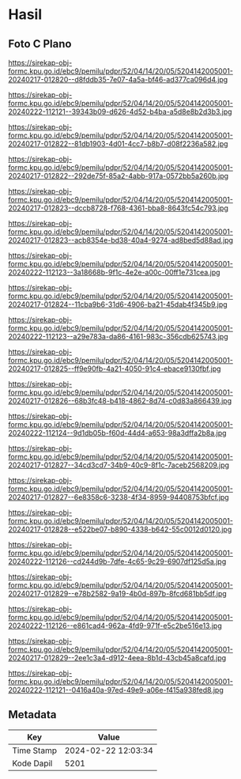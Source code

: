 # Hasil

## Foto C Plano

https://sirekap-obj-formc.kpu.go.id/ebc9/pemilu/pdpr/52/04/14/20/05/5204142005001-20240217-012820--d8fddb35-7e07-4a5a-bf46-ad377ca096d4.jpg

https://sirekap-obj-formc.kpu.go.id/ebc9/pemilu/pdpr/52/04/14/20/05/5204142005001-20240222-112121--39343b09-d626-4d52-b4ba-a5d8e8b2d3b3.jpg

https://sirekap-obj-formc.kpu.go.id/ebc9/pemilu/pdpr/52/04/14/20/05/5204142005001-20240217-012822--81db1903-4d01-4cc7-b8b7-d08f2236a582.jpg

https://sirekap-obj-formc.kpu.go.id/ebc9/pemilu/pdpr/52/04/14/20/05/5204142005001-20240217-012822--292de75f-85a2-4abb-917a-0572bb5a260b.jpg

https://sirekap-obj-formc.kpu.go.id/ebc9/pemilu/pdpr/52/04/14/20/05/5204142005001-20240217-012823--dccb8728-f768-4361-bba8-8643fc54c793.jpg

https://sirekap-obj-formc.kpu.go.id/ebc9/pemilu/pdpr/52/04/14/20/05/5204142005001-20240217-012823--acb8354e-bd38-40a4-9274-ad8bed5d88ad.jpg

https://sirekap-obj-formc.kpu.go.id/ebc9/pemilu/pdpr/52/04/14/20/05/5204142005001-20240222-112123--3a18668b-9f1c-4e2e-a00c-00ff1e731cea.jpg

https://sirekap-obj-formc.kpu.go.id/ebc9/pemilu/pdpr/52/04/14/20/05/5204142005001-20240217-012824--11cba9b6-31d6-4906-ba21-45dab4f345b9.jpg

https://sirekap-obj-formc.kpu.go.id/ebc9/pemilu/pdpr/52/04/14/20/05/5204142005001-20240222-112123--a29e783a-da86-4161-983c-356cdb625743.jpg

https://sirekap-obj-formc.kpu.go.id/ebc9/pemilu/pdpr/52/04/14/20/05/5204142005001-20240217-012825--ff9e90fb-4a21-4050-91c4-ebace9130fbf.jpg

https://sirekap-obj-formc.kpu.go.id/ebc9/pemilu/pdpr/52/04/14/20/05/5204142005001-20240217-012826--68b3fc48-b418-4862-8d74-c0d83a866439.jpg

https://sirekap-obj-formc.kpu.go.id/ebc9/pemilu/pdpr/52/04/14/20/05/5204142005001-20240222-112124--9d1db05b-f60d-44d4-a653-98a3dffa2b8a.jpg

https://sirekap-obj-formc.kpu.go.id/ebc9/pemilu/pdpr/52/04/14/20/05/5204142005001-20240217-012827--34cd3cd7-34b9-40c9-8f1c-7aceb2568209.jpg

https://sirekap-obj-formc.kpu.go.id/ebc9/pemilu/pdpr/52/04/14/20/05/5204142005001-20240217-012827--6e8358c6-3238-4f34-8959-94408753bfcf.jpg

https://sirekap-obj-formc.kpu.go.id/ebc9/pemilu/pdpr/52/04/14/20/05/5204142005001-20240217-012828--e522be07-b890-4338-b642-55c0012d0120.jpg

https://sirekap-obj-formc.kpu.go.id/ebc9/pemilu/pdpr/52/04/14/20/05/5204142005001-20240222-112126--cd244d9b-7dfe-4c65-9c29-6907df125d5a.jpg

https://sirekap-obj-formc.kpu.go.id/ebc9/pemilu/pdpr/52/04/14/20/05/5204142005001-20240217-012829--e78b2582-9a19-4b0d-897b-8fcd681bb5df.jpg

https://sirekap-obj-formc.kpu.go.id/ebc9/pemilu/pdpr/52/04/14/20/05/5204142005001-20240222-112126--e861cad4-962a-4fd9-971f-e5c2be516e13.jpg

https://sirekap-obj-formc.kpu.go.id/ebc9/pemilu/pdpr/52/04/14/20/05/5204142005001-20240217-012829--2ee1c3a4-d912-4eea-8b1d-43cb45a8cafd.jpg

https://sirekap-obj-formc.kpu.go.id/ebc9/pemilu/pdpr/52/04/14/20/05/5204142005001-20240222-112121--0416a40a-97ed-49e9-a06e-f415a938fed8.jpg


## Metadata

| Key        | Value               |
| ---------- | ------------------- |
| Time Stamp | 2024-02-22 12:03:34 |
| Kode Dapil | 5201                |



